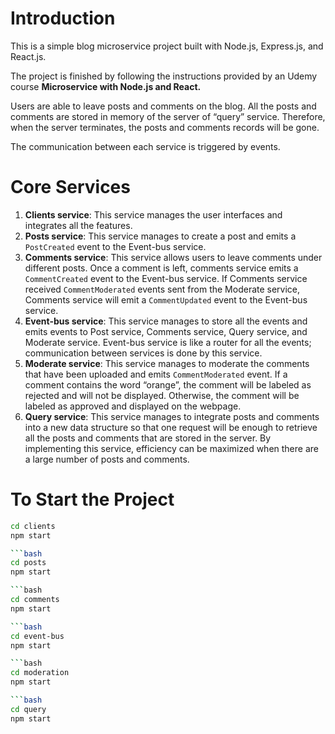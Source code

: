 # Introduction

This is a simple blog microservice project built with Node.js, Express.js, and React.js. 

The project is finished by following the instructions provided by an Udemy course **Microservice with Node.js and React.**

Users are able to leave posts and comments on the blog. All the posts and comments are stored in memory of the server of “query” service. Therefore, when the server terminates, the posts and comments records will be gone.

The communication between each service is triggered by events.

# Core Services

1. **Clients service**: This service manages the user interfaces and integrates all the features.
2. **Posts service**: This service manages to create a post and emits a `PostCreated` event to the Event-bus service.
3. **Comments service**: This service allows users to leave comments under different posts. Once a comment is left, comments service emits a `CommentCreated` event to the Event-bus service. If Comments service received `CommentModerated` events sent from the Moderate service, Comments service will emit a `CommentUpdated` event to the Event-bus service.
4. **Event-bus service**: This service manages to store all the events and emits events to Post service, Comments service, Query service, and Moderate service. Event-bus service is like a router for all the events; communication between services is done by this service.
5. **Moderate service**: This service manages to moderate the comments that have been uploaded and emits `CommentModerated` event. If a comment contains the word “orange”, the comment will be labeled as rejected and will not be displayed. Otherwise, the comment will be labeled as approved and displayed on the webpage.
6. **Query service**: This service manages to integrate posts and comments into a new data structure so that one request will be enough to retrieve all the posts and comments that are stored in the server. By implementing this service, efficiency can be maximized when there are a large number of posts and comments.

# To Start the Project
```bash
cd clients
npm start

```bash
cd posts
npm start

```bash
cd comments
npm start

```bash
cd event-bus
npm start

```bash
cd moderation
npm start

```bash
cd query
npm start


